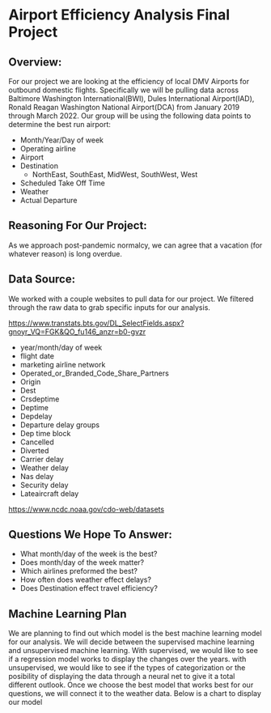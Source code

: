 # Airport Efficiency Analysis Final Project

## Overview: 
For our project we are looking at the efficiency of local DMV Airports for outbound domestic flights. Specifically we will be pulling data across Baltimore Washington International(BWI), Dules International Airport(IAD), Ronald Reagan Washington National Airport(DCA) from January 2019 through March 2022. Our group will be using the following data points to determine the best run airport: 

* Month/Year/Day of week
* Operating airline
* Airport
* Destination
     * NorthEast, SouthEast, MidWest, SouthWest, West
* Scheduled Take Off Time
* Weather
* Actual Departure

## Reasoning For Our Project: 
As we approach post-pandemic normalcy, we can agree that a vacation (for whatever reason) is long overdue. 

## Data Source: 

We worked with a couple websites to pull data for our project. We filtered through the raw data to grab specific inputs for our analysis. 

https://www.transtats.bts.gov/DL_SelectFields.aspx?gnoyr_VQ=FGK&QO_fu146_anzr=b0-gvzr

* year/month/day of week
* flight date
* marketing airline network
* Operated_or_Branded_Code_Share_Partners
* Origin
* Dest
* Crsdeptime
* Deptime
* Depdelay
* Departure delay groups
* Dep time block
* Cancelled
* Diverted
* Carrier delay
* Weather delay
* Nas delay
* Security delay
* Lateaircraft delay

https://www.ncdc.noaa.gov/cdo-web/datasets

## Questions We Hope To Answer: 

* What month/day of the week is the best?
* Does month/day of the week matter? 
* Which airlines preformed the best? 
* How often does weather effect delays? 
* Does Destination effect travel efficiency? 

## Machine Learning Plan 
We are planning to find out which model is the best machine learning model for our analysis. We will decide between the supervised machine learning and unsupervised machine learning. With supervised, we would like to see if a regression model works to display the changes over the years. with unsupervised, we would like to see if the types of categorization or the posibility of displaying the data through a neural net to give it a total different outlook. 
Once we choose the best model that works best for our questions, we will connect it to the weather data. 
Below is a chart to display our model 

